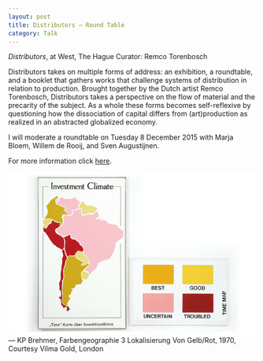 ```yaml
---
layout: post
title: Distributors – Round Table
category: Talk
---
```


*Distributors*, at West, The Hague
Curator: Remco Torenbosch

Distributors takes on multiple forms of address: an exhibition, a roundtable, and a booklet that gathers works that challenge systems of distribution in relation to production. Brought together by the Dutch artist Remco Torenbosch, Distributors takes a perspective on the flow of material and the precarity of the subject. As a whole these forms becomes self-reflexive by questioning how the dissociation of capital differs from (art)production as realized in an abstracted globalized economy.

I will moderate a roundtable on Tuesday 8 December 2015 with Marja Bloem, Willem de Rooij, and Sven Augustijnen.

For more information click [here](http://www.westdenhaag.nl/exhibitions/15_11_Distributors).

![09-19-15](/assets/img/09-19-15.jpg)
— KP Brehmer, Farbengeographie 3 Lokalisierung Von Gelb/Rot, 1970, Courtesy Vilma Gold, London
